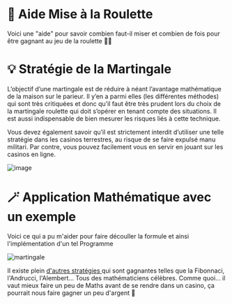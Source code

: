 # 🎰 Aide Mise à la Roulette
Voici une "aide" pour savoir combien faut-il miser et combien de fois pour être gagnant au jeu de la roulette 🎰🎲

# 💡 Stratégie de la Martingale
L’objectif d’une martingale est de réduire à néant l’avantage mathématique de la maison sur le parieur. Il y’en a parmi elles (les différentes méthodes) qui sont très critiquées et donc qu’il faut être très prudent lors du choix de la martingale roulette qui doit s’opérer en tenant compte des situations. Il est aussi indispensable de bien mesurer les risques liés à cette technique. 

Vous devez également savoir qu’il est strictement interdit d’utiliser une telle stratégie dans les casinos terrestres, au risque de se faire expulsé manu militari. Par contre, vous pouvez facilement vous en servir en jouant sur les casinos en ligne. 

![image](https://github.com/Berachem/Strategie-maths-casino/assets/61350744/dda71193-90cc-4dda-9c03-eb4ca3dd5d24)


# 🪄 Application Mathématique avec un exemple
Voici ce qui a pu m'aider pour faire découller la formule et ainsi l'implémentation d'un tel Programme

![martingale](https://user-images.githubusercontent.com/61350744/167306254-b2f5626e-d6e4-4576-a326-5cb5e26e88a6.jpg)


Il existe plein [d'autres stratégies ](https://www.casino.org/canada/fr/roulette/strategie/) qui sont gagnantes telles que la Fibonnaci, l'Andrucci, l'Alembert... Tous des mathématiciens célèbres. Comme quoi... il vaut mieux faire un peu de Maths avant de se rendre dans un casino, ça pourrait nous faire gagner un peu d'argent 🙂
